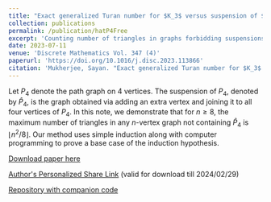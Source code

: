 ```yaml
---
title: "Exact generalized Turan number for $K_3$ versus suspension of $P_4$"
collection: publications
permalink: /publication/hatP4Free
excerpt: 'Counting number of triangles in graphs forbidding suspensions of the path on 4 vertices.'
date: 2023-07-11
venue: 'Discrete Mathematics Vol. 347 (4)'
paperurl: 'https://doi.org/10.1016/j.disc.2023.113866'
citation: 'Mukherjee, Sayan. "Exact generalized Turan number for $K_3$ versus suspension of $P_4$". <i>Discrete Mathematics</i> 347 (4)'
---
```

Let $P_4$ denote the path graph on $4$ vertices.
The suspension of $P_4$, denoted by $\widehat P_4$, is the graph obtained via adding an extra vertex and joining it to all four vertices of $P_4$.
In this note, we demonstrate that for $n\ge 8$, the maximum number of triangles in any $n$-vertex graph not containing $\widehat P_4$ is $\left\lfloor n^2/8\right\rfloor$.
Our method uses simple induction along with computer programming to prove a base case of the induction hypothesis.

[Download paper here](https://arxiv.org/pdf/2307.04369)

[Author's Personalized Share Link](https://authors.elsevier.com/a/1iPHz,H-cWxPM) (valid for download till 2024/02/29)

[Repository with companion code](https://github.com/Potla1995/hatP4Free)


